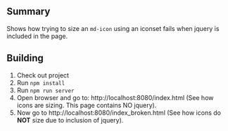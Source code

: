 ## Summary ##

Shows how trying to size an `md-icon` using an iconset fails when jquery is included in the page.

## Building ##

1. Check out project
2. Run `npm install`
3. Run `npm run server`
4. Open browser and go to: http://localhost:8080/index.html (See how icons are sizing. This page contains NO jquery).
5. Now go to http://localhost:8080/index_broken.html (See how icons do **NOT** size due to inclusion of jquery).

